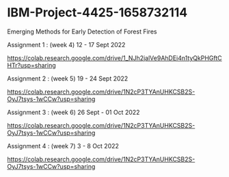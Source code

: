 # IBM-Project-4425-1658732114
Emerging Methods for Early Detection of Forest Fires


Assignment 1 : (week 4) 
12 - 17 Sept 2022

https://colab.research.google.com/drive/1_NJh2jalVe9AhDEi4n1tyQkPHGftCHTr?usp=sharing



Assignment 2 : (week 5) 
19 - 24 Sept 2022

https://colab.research.google.com/drive/1N2cP3TYAnUHKCSB2S-OyJ7tsys-1wCCw?usp=sharing




Assignment 3 : (week 6) 
26 Sept - 01 Oct 2022

https://colab.research.google.com/drive/1N2cP3TYAnUHKCSB2S-OyJ7tsys-1wCCw?usp=sharing




Assignment 4 : (week 7) 
3 - 8 Oct 2022 

https://colab.research.google.com/drive/1N2cP3TYAnUHKCSB2S-OyJ7tsys-1wCCw?usp=sharing
